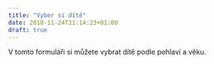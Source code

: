 ```yaml
---
title: "Vyber si dítě"
date: 2018-11-24T21:14:23+01:00
draft: true
---
```


V tomto formuláři si můžete vybrat dítě podle pohlaví a věku.


